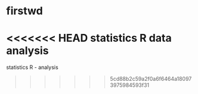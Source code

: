 # firstwd
<<<<<<< HEAD
statistics R data analysis 
=======
statistics R - analysis 
>>>>>>> 5cd88b2c59a2f0a6f6464a180973975984593f31
